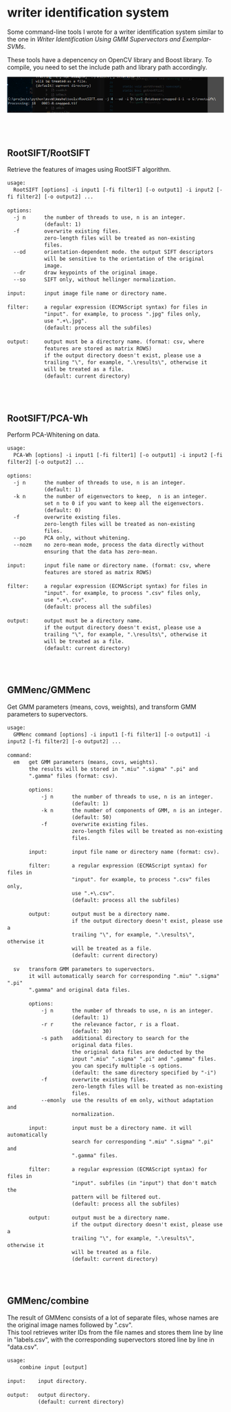 # writer identification system
Some command-line tools I wrote for a writer identification system similar to the one in *Writer Identification Using GMM Supervectors and Exemplar-SVMs*.

These tools have a depencency on OpenCV library and Boost library. To compile, you need to set the include path and library path accordingly.

![screenshot](/screenshot1.png)

<br><br>
## RootSIFT/RootSIFT
Retrieve the features of images using RootSIFT algorithm.

```
usage:
  RootSIFT [options] -i input1 [-fi filter1] [-o output1] -i input2 [-fi filter2] [-o output2] ...

options:
  -j n      the number of threads to use, n is an integer.
            (default: 1)
  -f        overwrite existing files.
            zero-length files will be treated as non-existing
            files.
  --od      orientation-dependent mode. the output SIFT descriptors
            will be sensitive to the orientation of the original
            image.
  --dr      draw keypoints of the original image.
  --so      SIFT only, without hellinger normalization.

input:      input image file name or directory name.

filter:     a regular expression (ECMAScript syntax) for files in
            "input". for example, to process ".jpg" files only,
            use ".+\.jpg".
            (default: process all the subfiles)

output:     output must be a directory name. (format: csv, where
            features are stored as matrix ROWS)
            if the output directory doesn't exist, please use a
            trailing "\", for example, ".\results\", otherwise it
            will be treated as a file.
            (default: current directory)
```

<br><br>
## RootSIFT/PCA-Wh
Perform PCA-Whitening on data.

```
usage:
  PCA-Wh [options] -i input1 [-fi filter1] [-o output1] -i input2 [-fi filter2] [-o output2] ...

options:
  -j n      the number of threads to use, n is an integer.
            (default: 1)
  -k n      the number of eigenvectors to keep,  n is an integer.
            set n to 0 if you want to keep all the eigenvectors.
            (default: 0)
  -f        overwrite existing files.
            zero-length files will be treated as non-existing
            files.
  --po      PCA only, without whitening.
  --nozm    no zero-mean mode, process the data directly without
            ensuring that the data has zero-mean.

input:      input file name or directory name. (format: csv, where
            features are stored as matrix ROWS)

filter:     a regular expression (ECMAScript syntax) for files in
            "input". for example, to process ".csv" files only,
            use ".+\.csv".
            (default: process all the subfiles)

output:     output must be a directory name.
            if the output directory doesn't exist, please use a
            trailing "\", for example, ".\results\", otherwise it
            will be treated as a file.
            (default: current directory)
```

<br><br>
## GMMenc/GMMenc
Get GMM parameters (means, covs, weights), and transform GMM parameters to supervectors.

```
usage:
  GMMenc command [options] -i input1 [-fi filter1] [-o output1] -i input2 [-fi filter2] [-o output2] ...

command:
  em   get GMM parameters (means, covs, weights).
       the results will be stored in ".miu" ".sigma" ".pi" and
       ".gamma" files (format: csv).

       options:
           -j n      the number of threads to use, n is an integer.
                     (default: 1)
           -k n      the number of components of GMM, n is an integer.
                     (default: 50)
           -f        overwrite existing files.
                     zero-length files will be treated as non-existing
                     files.

       input:        input file name or directory name (format: csv).

       filter:       a regular expression (ECMAScript syntax) for files in
                     "input". for example, to process ".csv" files only,
                     use ".+\.csv".
                     (default: process all the subfiles)

       output:       output must be a directory name.
                     if the output directory doesn't exist, please use a
                     trailing "\", for example, ".\results\", otherwise it
                     will be treated as a file.
                     (default: current directory)

  sv   transform GMM parameters to supervectors.
       it will automatically search for corresponding ".miu" ".sigma" ".pi"
       ".gamma" and original data files.

       options:
           -j n      the number of threads to use, n is an integer.
                     (default: 1)
           -r r      the relevance factor, r is a float.
                     (default: 30)
           -s path   additional directory to search for the
                     original data files.
                     the original data files are deducted by the
                     input ".miu" ".sigma" ".pi" and ".gamma" files.
                     you can specify multiple -s options.
                     (default: the same directory specified by "-i")
           -f        overwrite existing files.
                     zero-length files will be treated as non-existing
                     files.
           --emonly  use the results of em only, without adaptation and
                     normalization.

       input:        input must be a directory name. it will automatically
                     search for corresponding ".miu" ".sigma" ".pi" and
                     ".gamma" files.

       filter:       a regular expression (ECMAScript syntax) for files in
                     "input". subfiles (in "input") that don't match the
                     pattern will be filtered out.
                     (default: process all the subfiles)

       output:       output must be a directory name.
                     if the output directory doesn't exist, please use a
                     trailing "\", for example, ".\results\", otherwise it
                     will be treated as a file.
                     (default: current directory)
```

<br><br>
## GMMenc/combine
The result of GMMenc consists of a lot of separate files, whose names are the original image names followed by ".csv".  
This tool retrieves writer IDs from the file names and stores them line by line in "labels.csv", with the corresponding supervectors stored line by line in "data.csv".

```
usage:
    combine input [output]

input:    input directory.

output:   output directory.
          (default: current directory)
```